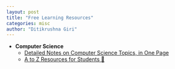 ```yaml
---
layout: post
title: "Free Learning Resources"
categories: misc
author: "Ditikrushna Giri"
---
```


 - **Computer Science** 
	 - [Detailed Notes on Computer Science Topics, in One Page](https://github.com/darshanime/notes)
	 - [ A to Z Resources for Students 👦](https://github.com/dipakkr/A-to-Z-Resources-for-Students)
	
